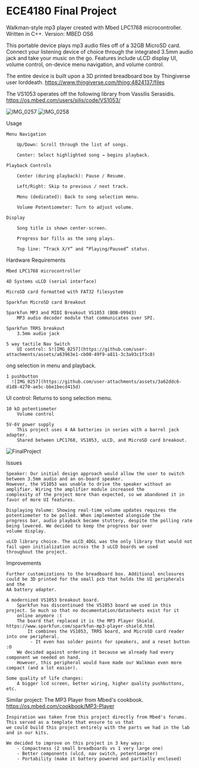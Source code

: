 # ECE4180 Final Project
Walkman-style mp3 player created with Mbed LPC1768 microcontroller. Written in C++.
Version: MBED OS6

This portable device plays mp3 audio files off of a 32GB MicroSD card. Connect your listening device of choice through the integrated 3.5mm audio jack
and take your music on the go. Features include uLCD display UI, volume control, on-device menu navigation, and volume control. 

The entire device is built upon a 3D printed breadboard box by Thingiverse user lorddeath.
https://www.thingiverse.com/thing:4824137/files

The VS1053 operates off the following library from Vassilis Serasidis. https://os.mbed.com/users/silis/code/VS1053/

![IMG_0257](https://github.com/user-attachments/assets/d50fe24e-eb86-4c68-906d-330137ddd846)
![IMG_0258](https://github.com/user-attachments/assets/28f80b61-4a9d-45fb-ad6e-b66a6a9f1e81)

Usage

    Menu Navigation

        Up/Down: Scroll through the list of songs.

        Center: Select highlighted song → begins playback.

    Playback Controls

        Center (during playback): Pause / Resume.

        Left/Right: Skip to previous / next track.

        Menu (dedicated): Back to song selection menu.

        Volume Potentiometer: Turn to adjust volume.

    Display

        Song title is shown center‐screen.

        Progress bar fills as the song plays.

        Top line: “Track X/Y” and “Playing/Paused” status.


Hardware Requirements

    Mbed LPC1768 microcontroller

    4D Systems uLCD (serial interface)

    MicroSD card formatted with FAT32 filesystem

    Sparkfun MicroSD card Breakout

    Sparkfun MP3 and MIDI Breakout VS1053 (BOB-09943)
        MP3 audio decoder module that communicates over SPI.

    Sparkfun TRRS breakout
        3.5mm audio jack

    5 way tactile Nav Switch
        UI control: S![IMG_0257](https://github.com/user-attachments/assets/a63963e1-cb00-49f9-a811-3c3a93c1f3c0)
ong selection in menu and playback.

    1 pushbutton
      ![IMG_0257](https://github.com/user-attachments/assets/3a62ddc6-d1d8-4270-ae5c-bbe1becd415d)
  UI control: Returns to song selection menu.

    10 kΩ potentiometer
        Volume control

    5V-6V power supply
        This project uses 4 AA batteries in series with a barrel jack adapter.
        Shared between LPC1768, VS1053, uLCD, and MicroSD card breakout.


![FinalProject](https://github.com/user-attachments/assets/0c8aa452-e543-4b4a-a88e-e977982b91fb)



Issues

    Speaker: Our initial design approach would allow the user to switch between 3.5mm audio and an on-board speaker.
    However, the VS1053 was unable to drive the speaker without an amplifier. Wiring the amplifier module increased the
    complexity of the project more than expected, so we abandoned it in favor of more UI features.
    
    Displaying Volume: Showing real-time volume updates requires the potentiometer to be polled. When implemented alongside the
    progress bar, audio playback became stuttery, despite the polling rate being lowered. We decided to keep the progress bar over
    volume display.

    uLCD library choice. The uLCD_4DGL was the only library that would not fail upon initialization across the 3 uLCD boards we used
    throughout the project.

Improvements

    Further customizations to the breadboard box. Additional enclosures could be 3D printed for the small pcb that holds the UI peripherals and the
    AA battery adapter.

    A modernized VS1053 breakout board.
        Sparkfun has discontinued the VS1053 board we used in this project. So much so that no documentation/datasheets exist for it
        online anymore :(
        The board that replaced it is the MP3 Player Shield. https://www.sparkfun.com/sparkfun-mp3-player-shield.html
            It combines the VS1053, TRRS board, and MicroSD card reader into one peripheral. 
             - It even has solder points for speakers, and a reset button :O
        We decided against ordering it because we already had every component we needed on hand.
        However, this peripheral would have made our Walkman even more compact (and a lot easier).

    Some quality of life changes:
        A bigger lcd screen, better wiring, higher quality pushbuttons, etc.

Similar project: The MP3 Player from Mbed's cookbook. https://os.mbed.com/cookbook/MP3-Player

    Inspiration was taken from this project directly from Mbed's forums. This served as a template that ensure to us that
    we could build this project entirely with the parts we had in the lab and in our kits.

    We decided to improve on this project in 3 key ways:
        - Compactness (2 small breadboards vs 1 very large one)
        - Better components (ulcd, nav switch, potentiometer)
        - Portability (make it battery powered and partially enclosed)

    

    

  
